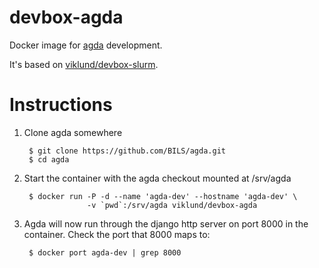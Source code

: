 devbox-agda
===========

Docker image for [agda](https://github.com/BILS/agda/) development.

It's based on
[viklund/devbox-slurm](https://github.com/viklund/docker/tree/master/devbox-slurm).

# Instructions

1. Clone agda somewhere

        $ git clone https://github.com/BILS/agda.git
        $ cd agda

2. Start the container with the agda checkout mounted at /srv/agda

        $ docker run -P -d --name 'agda-dev' --hostname 'agda-dev' \
                     -v `pwd`:/srv/agda viklund/devbox-agda

3. Agda will now run through the django http server on port 8000 in the
   container. Check the port that 8000 maps to:

        $ docker port agda-dev | grep 8000
